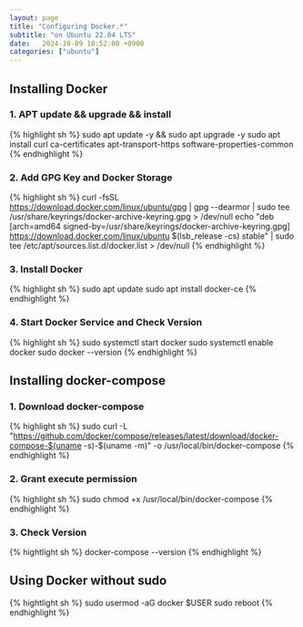```yaml
---
layout: page
title: "Configuring Docker.*"
subtitle: "on Ubuntu 22.04 LTS"
date:	2024-10-09 10:52:00 +0900
categories: ["ubuntu"]
---
```


## Installing Docker

### 1. APT update && upgrade && install
{% highlight sh %}
sudo apt update -y && sudo apt upgrade -y
sudo apt install curl ca-certificates apt-transport-https software-properties-common
{% endhighlight %}

### 2. Add GPG Key and Docker Storage
{% highlight sh %}
curl -fsSL https://download.docker.com/linux/ubuntu/gpg | gpg --dearmor | sudo tee /usr/share/keyrings/docker-archive-keyring.gpg > /dev/null
echo "deb [arch=amd64 signed-by=/usr/share/keyrings/docker-archive-keyring.gpg] https://download.docker.com/linux/ubuntu $(lsb_release -cs) stable" | sudo tee /etc/apt/sources.list.d/docker.list > /dev/null
{% endhighlight %}

### 3. Install Docker
{% highlight sh %}
sudo apt update
sudo apt install docker-ce
{% endhighlight %}

### 4. Start Docker Service and Check Version
{% highlight sh %}
sudo systemctl start docker
sudo systemctl enable docker
sudo docker --version
{% endhighlight %}


## Installing docker-compose

### 1. Download docker-compose
{% highlight sh %}
sudo curl -L "https://github.com/docker/compose/releases/latest/download/docker-compose-$(uname -s)-$(uname -m)" -o /usr/local/bin/docker-compose
{% endhighlight %}

### 2. Grant execute permission
{% highlight sh %}
sudo chmod +x /usr/local/bin/docker-compose
{% endhighlight %}

### 3. Check Version
{% hightlight sh %}
docker-compose --version
{% endhighlight %}



## Using Docker without sudo
{% hightlight sh %}
sudo usermod -aG docker $USER
sudo reboot
{% endhighlight %}

